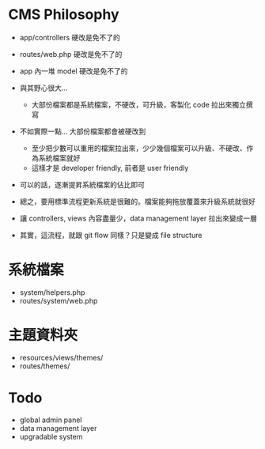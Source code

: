 # CMS Philosophy

- app/controllers 硬改是免不了的
- routes/web.php 硬改是免不了的
- app 內一堆 model 硬改是免不了的

- 與其野心很大...
  - 大部份檔案都是系統檔案，不硬改，可升級，客製化 code 拉出來獨立撰寫

- 不如實際一點... 大部份檔案都會被硬改到
  - 至少把少數可以重用的檔案拉出來，少少幾個檔案可以升級、不硬改、作為系統檔案就好
  - 這樣才是 developer friendly, 前者是 user friendly

- 可以的話，逐漸提昇系統檔案的佔比即可
- 總之，要用標準流程更新系統是很難的。檔案能夠拖放覆蓋來升級系統就很好
- 讓 controllers, views 內容盡量少，data management layer 拉出來變成一層

- 其實，這流程，就跟 git flow 同樣？只是變成 file structure

# 系統檔案

- system/helpers.php
- routes/system/web.php

# 主題資料夾

- resources/views/themes/
- routes/themes/

# Todo

- global admin panel
- data management layer
- upgradable system
